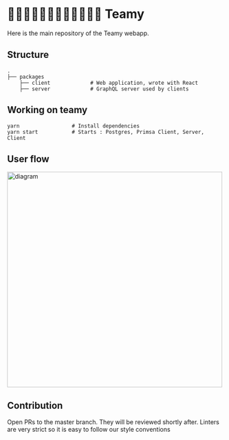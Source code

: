 # 👩🏼‍🔧👨🏼‍🔧👩🏼‍🔬👨🏼‍🔬 Teamy

Here is the main repository of the Teamy webapp.

## Structure

```
.
├── packages
    ├── client             # Web application, wrote with React
    ├── server             # GraphQL server used by clients
```

## Working on teamy

```
yarn                 # Install dependencies
yarn start           # Starts : Postgres, Primsa Client, Server, Client
```

## User flow

<img src="https://i.imgur.com/c71Wka0.png" alt="diagram" width="500"/>

## Contribution

Open PRs to the master branch. They will be reviewed shortly after.
Linters are very strict so it is easy to follow our style conventions
